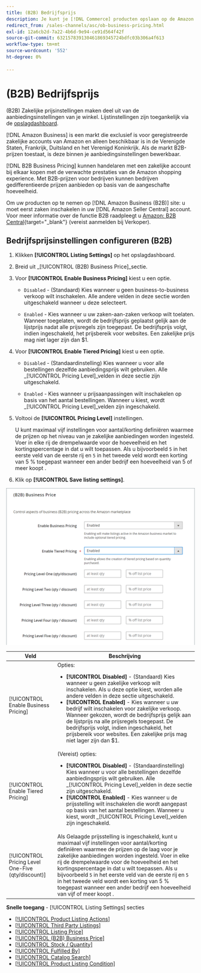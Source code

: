 ```yaml
---
title: (B2B) Bedrijfsprijs
description: Je kunt je [!DNL Commerce] producten opslaan op de Amazon Business-site (B2B) door bedrijven in uw Amazon mogelijk te maken [!DNL Seller Central] account.
redirect_from: /sales-channels/asc/ob-business-pricing.html
exl-id: 12a6cb2d-7a22-4b6d-9e94-ce91d564f42f
source-git-commit: 632157839130461869345724bdfc03b306a4f613
workflow-type: tm+mt
source-wordcount: '552'
ht-degree: 0%

---
```


# (B2B) Bedrijfsprijs

(B2B) Zakelijke prijsinstellingen maken deel uit van de aanbiedingsinstellingen van je winkel. Lijstinstellingen zijn toegankelijk via de [opslagdashboard](./amazon-store-dashboard.md).

[!DNL Amazon Business] is een markt die exclusief is voor geregistreerde zakelijke accounts van Amazon en alleen beschikbaar is in de Verenigde Staten, Frankrijk, Duitsland en het Verenigd Koninkrijk. Als de markt B2B-prijzen toestaat, is deze binnen je aanbiedingsinstellingen bewerkbaar.

[!DNL B2B Business Pricing] kunnen handelaren met een zakelijke account bij elkaar kopen met de verwachte prestaties van de Amazon shopping experience. Met B2B-prijzen voor bedrijven kunnen bedrijven gedifferentieerde prijzen aanbieden op basis van de aangeschafte hoeveelheid.

Om uw producten op te nemen op [!DNL Amazon Business (B2B)] site: u moet eerst zaken inschakelen in uw [!DNL Amazon Seller Central] account. Voor meer informatie over de functie B2B raadpleegt u [Amazon: B2B Central](https://sellercentral.amazon.com/gp/help/G202161480/){target="_blank"} (vereist aanmelden bij Verkoper).

## Bedrijfsprijsinstellingen configureren (B2B)

1. Klikken **[!UICONTROL Listing Settings]** op het opslagdashboard.

1. Breid uit _[!UICONTROL (B2B) Business Price]_sectie.

1. Voor **[!UICONTROL Enable Business Pricing]** kiest u een optie.

   - `Disabled` - (Standaard) Kies wanneer u geen business-to-business verkoop wilt inschakelen. Alle andere velden in deze sectie worden uitgeschakeld wanneer u deze selecteert.

   - `Enabled` - Kies wanneer u uw zaken-aan-zaken verkoop wilt toelaten. Wanneer toegelaten, wordt de bedrijfsprijs geplaatst gelijk aan de lijstprijs nadat alle prijsregels zijn toegepast. De bedrijfsprijs volgt, indien ingeschakeld, het prijsbereik voor websites. Een zakelijke prijs mag niet lager zijn dan $1.

1. Voor **[!UICONTROL Enable Tiered Pricing]** kiest u een optie.

   - `Disabled` - (Standaardinstelling) Kies wanneer u voor alle bestellingen dezelfde aanbiedingsprijs wilt gebruiken. Alle _[!UICONTROL Pricing Level]_velden in deze sectie zijn uitgeschakeld.

   - `Enabled` - Kies wanneer u prijsaanpassingen wilt inschakelen op basis van het aantal bestellingen. Wanneer u kiest, wordt _[!UICONTROL Pricing Level]_velden zijn ingeschakeld.

1. Voltooi de **[!UICONTROL Pricing Level]** instellingen.

   U kunt maximaal vijf instellingen voor aantal/korting definiëren waarmee de prijzen op het niveau van je zakelijke aanbiedingen worden ingesteld. Voer in elke rij de drempelwaarde voor de hoeveelheid en het kortingspercentage in dat u wilt toepassen. Als u bijvoorbeeld `5` in het eerste veld van de eerste rij en `5` in het tweede veld wordt een korting van 5 % toegepast wanneer een ander bedrijf een hoeveelheid van 5 of meer koopt .

1. Klik op **[!UICONTROL Save listing settings]**.

![Amazon Business Pricing (B2B)](assets/amazon-business-pricing.png)

| Veld | Beschrijving |
|--- |--- |
| [!UICONTROL Enable Business Pricing] | Opties: <ul><li>**[!UICONTROL Disabled]** - (Standaard) Kies wanneer u geen zakelijke verkoop wilt inschakelen. Als u deze optie kiest, worden alle andere velden in deze sectie uitgeschakeld.</li><li>**[!UICONTROL Enabled]** - Kies wanneer u uw bedrijf wilt inschakelen voor zakelijke verkoop. Wanneer gekozen, wordt de bedrijfsprijs gelijk aan de lijstprijs na alle prijsregels toegepast. De bedrijfsprijs volgt, indien ingeschakeld, het prijsbereik voor websites. Een zakelijke prijs mag niet lager zijn dan $1.</li></ul> |
| [!UICONTROL Enable Tiered Pricing] | (Vereist) opties: <ul><li>**[!UICONTROL Disabled]** - (Standaardinstelling) Kies wanneer u voor alle bestellingen dezelfde aanbiedingsprijs wilt gebruiken. Alle _[!UICONTROL Pricing Level]_velden in deze sectie zijn uitgeschakeld.</li><li>**[!UICONTROL Enabled]** - Kies wanneer u de prijsstelling wilt inschakelen die wordt aangepast op basis van het aantal bestellingen. Wanneer u kiest, wordt _[!UICONTROL Pricing Level]_velden zijn ingeschakeld.</li></ul> |
| [!UICONTROL Pricing Level One-Five (qty/discount)] | Als Gelaagde prijsstelling is ingeschakeld, kunt u maximaal vijf instellingen voor aantal/korting definiëren waarmee de prijzen op de laag voor je zakelijke aanbiedingen worden ingesteld. Voer in elke rij de drempelwaarde voor de hoeveelheid en het kortingspercentage in dat u wilt toepassen. Als u bijvoorbeeld `5` in het eerste veld van de eerste rij en `5` in het tweede veld wordt een korting van 5 % toegepast wanneer een ander bedrijf een hoeveelheid van vijf of meer koopt . |

**Snelle toegang** - [!UICONTROL Listing Settings] secties

- [[!UICONTROL Product Listing Actions]](./product-listing-actions.md)
- [[!UICONTROL Third Party Listings]](./third-party-listing-settings.md)
- [[!UICONTROL Listing Price]](./listing-price.md)
- [[!UICONTROL (B2B) Business Price]](./business-pricing.md)
- [[!UICONTROL Stock / Quantity]](./stock-quantity.md)
- [[!UICONTROL Fulfilled By]](./fulfilled-by.md)
- [[!UICONTROL Catalog Search]](./catalog-search.md)
- [[!UICONTROL Product Listing Condition]](./product-listing-condition.md)
